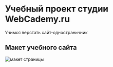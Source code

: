 # Учебный проект студии WebCademy.ru

Учимся верстать сайт-одностраничник

## Макет учебного сайта

![макет страницы](https://github.com/MaxSPB1975/Practice/blob/master/WebCademy/CreateSite/Desktop---HTML.jpg)
